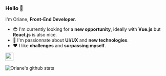 ### Hello 🤙

I'm Oriane, **Front-End Developer**.

- 😎 I'm currently looking for a **new opportunity**, ideally with **Vue.js** but **React.js** is also nice.
- 🔭 I'm passionnate about **UI/UX** and **new technologies**.
- ❤️ I like **challenges** and **surpassing myself**.
<p>
  <a href="https://codepen.io/reavenclaw">
    <img src="https://s2.svgbox.net/social.svg?ic=codepen&color=000000" width="25" height="25">
  </a>
</p>

![Oriane's github stats](https://github-readme-stats.vercel.app/api?username=o-louis&show_icons=true&title_color=161e2e&icon_color=64748b&bg_color=fbfdfe&text_color=475569&cache_seconds=7200&hide=[%22contribs%22])
